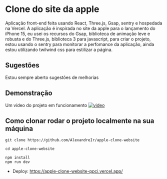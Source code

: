# Clone do site da apple

Aplicação front-end feita usando React, Three.js, Gsap, sentry e hospedada na Vercel.
A aplicação é inspirada no site da apple para o lançamento do iPhone 15, eu usei os recursos do Gsap, biblioteca de animação leve e robusta e do Three.js, biblioteca 3 para javascript, para criar o projeto, estou usando o sentry para monitorar a perfomance da aplicação, ainda estou utilizando twilwind css para estilizar a página.

## Sugestões
Estou sempre aberto sugestões de melhorias

## Demonstração
Um vídeo do projeto em funcionamento 
[![video](https://github.com/user-attachments/assets/93c11365-1aa3-439b-89fd-f007f2b0dedd)](https://vimeo.com/1044497360?share=copy)

## Como clonar rodar o projeto localmente na sua máquina
```
git clone https://github.com/AlexandreIr/apple-clone-website
```

```
cd apple-clone-website
```

```
npm install
npm run dev
```
- Deploy: https://apple-clone-website-ppci.vercel.app/

